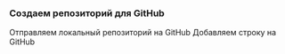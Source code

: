 ### Создаем репозиторий для GitHub
Отправляем локальный репозиторий на GitHub
Добавляем строку на GitHub

